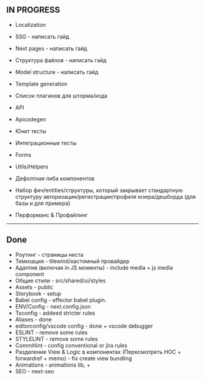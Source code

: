 ## IN PROGRESS


- Localization

- SSG - написать гайд
- Next pages - написать гайд
- Структура файлов - написать гайд
- Model structure - написать гайд

- Template generation
- Список плагинов для шторма/кода


- API
- Apicodegen
- Юнит тесты
- Интеграционные тесты


- Forms
- Utils/Helpers
- Дефолтная либа компонентов
- Набор фич/entities/структуры, который закрывает стандартную структуру авторизации/регистрации/профиля юзера/дешборда (для базы и для примера)
- Перформанс & Профайлинг

---

## Done

- Роутинг - страницы неста
- Темизация - tilewind/кастомный провайдер
- Адаптив (включая in JS моменты) - include media + js media component
- Общие стили - src/shared/ui/styles
- Assets - public
- Storybook - setup
- Babel config - effector babel plugin.
- ENV/Config - next.config.json
- Tsconfig - addeed stricter rules
- Aliases - done
- editorconfig/vscode config - done + vscode debugger
- ESLINT - remove some rules
- STYLELINT - remove some rules
- Commitlint - config conventional or jira rules
- Разделение View & Logic в компонентах (Пересмотреть HOC + forwardref + memo) - fix create view bundling
- Animations - animations lib, + 
- SEO - next-seo
